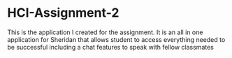# HCI-Assignment-2
This is the application I created for the assignment. It is an all in one application for Sheridan that allows student to access everything needed to be successful including a chat features to speak with fellow classmates
